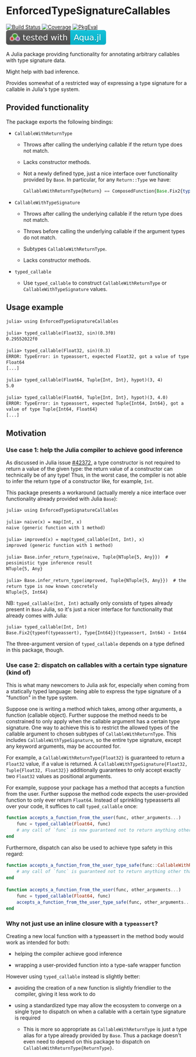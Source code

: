 # EnforcedTypeSignatureCallables

[![Build Status](https://github.com/JuliaFunctional/EnforcedTypeSignatureCallables.jl/actions/workflows/CI.yml/badge.svg?branch=main)](https://github.com/JuliaFunctional/EnforcedTypeSignatureCallables.jl/actions/workflows/CI.yml?query=branch%3Amain)
[![Coverage](https://codecov.io/gh/JuliaFunctional/EnforcedTypeSignatureCallables.jl/branch/main/graph/badge.svg)](https://codecov.io/gh/JuliaFunctional/EnforcedTypeSignatureCallables.jl)
[![PkgEval](https://JuliaCI.github.io/NanosoldierReports/pkgeval_badges/E/EnforcedTypeSignatureCallables.svg)](https://JuliaCI.github.io/NanosoldierReports/pkgeval_badges/E/EnforcedTypeSignatureCallables.html)
[![Aqua](https://raw.githubusercontent.com/JuliaTesting/Aqua.jl/master/badge.svg)](https://github.com/JuliaTesting/Aqua.jl)

A Julia package providing functionality for annotating arbitrary callables with
type signature data.

Might help with bad inference.

Provides somewhat of a restricted way of expressing a type signature for a callable
in Julia's type system.

## Provided functionality

The package exports the following bindings:

* `CallableWithReturnType`

    * Throws after calling the underlying callable if the return type does not
      match.

    * Lacks constructor methods.

    * Not a newly defined type, just a nice interface over functionality provided
      by `Base`. In particular, for any `Return::Type` we have:

      ```julia
      CallableWithReturnType{Return} == ComposedFunction{Base.Fix2{typeof(typeassert), Type{Return}}}
      ```

* `CallableWithTypeSignature`

    * Throws after calling the underlying callable if the return type does not
      match.

    * Throws before calling the underlying callable if the argument types do not
      match.

    * Subtypes `CallableWithReturnType`.

    * Lacks constructor methods.

* `typed_callable`

    * Use `typed_callable` to construct `CallableWithReturnType` or `CallableWithTypeSignature` values.

## Usage example

```julia-repl
julia> using EnforcedTypeSignatureCallables

julia> typed_callable(Float32, sin)(0.3f0)
0.29552022f0

julia> typed_callable(Float32, sin)(0.3)
ERROR: TypeError: in typeassert, expected Float32, got a value of type Float64
[...]

julia> typed_callable(Float64, Tuple{Int, Int}, hypot)(3, 4)
5.0

julia> typed_callable(Float64, Tuple{Int, Int}, hypot)(3, 4.0)
ERROR: TypeError: in typeassert, expected Tuple{Int64, Int64}, got a value of type Tuple{Int64, Float64}
[...]
```

## Motivation

### Use case 1: help the Julia compiler to achieve good inference

As discussed in Julia issue
[#42372](https://github.com/JuliaLang/julia/issues/42372), a type constructor is
not required to return a value of the given type: the return value of a constructor
can technically be of any type! Thus, in the worst case, the compiler is not able
to infer the return type of a constructor like, for example, `Int`.

This package presents a workaround (actually merely a nice interface over
functionality already provided with Julia `Base`):

```julia-repl
julia> using EnforcedTypeSignatureCallables

julia> naive(x) = map(Int, x)
naive (generic function with 1 method)

julia> improved(x) = map(typed_callable(Int, Int), x)
improved (generic function with 1 method)

julia> Base.infer_return_type(naive, Tuple{NTuple{5, Any}})  # pessimistic type inference result
NTuple{5, Any}

julia> Base.infer_return_type(improved, Tuple{NTuple{5, Any}})  # the return type is now known concretely
NTuple{5, Int64}
```

NB: `typed_callable(Int, Int)` actually only consists of types already present in
`Base` Julia, so it's just a nicer interface for functionality that already comes
with Julia:

```julia-repl
julia> typed_callable(Int, Int)
Base.Fix2{typeof(typeassert), Type{Int64}}(typeassert, Int64) ∘ Int64
```

The three-argument version of `typed_callable` depends on a type defined in this
package, though.

### Use case 2: dispatch on callables with a certain type signature (kind of)

This is what many newcomers to Julia ask for, especially when coming from a
statically typed language: being able to express the type signature of a "function"
in the type system.

Suppose one is writing a method which takes, among other arguments, a function
(callable object). Further suppose the method needs to be constrained to only apply
when the callable argument has a certain type signature. One way to achieve this is
to restrict the allowed types of the callable argument to chosen subtypes of
`CallableWithReturnType`. This includes `CallableWithTypeSignature`, so the entire
type signature, except any keyword arguments, may be accounted for.

For example, a `CallableWithReturnType{Float32}` is guaranteed to return a
`Float32` value, if a value is returned. A
`CallableWithTypeSignature{Float32, Tuple{Float32, Float32}}` additionally
guarantees to only accept exactly two `Float32` values as positional arguments.

For example, suppose your package has a method that accepts a function from the
user. Further suppose the method code expects the user-provided function to only
ever return `Float64`. Instead of sprinkling typeasserts all over your code, it
suffices to call `typed_callable` once:

```julia
function accepts_a_function_from_the_user(func, other_arguments...)
    func = typed_callable(Float64, func)
    # any call of `func` is now guaranteed not to return anything other than `Float64`
end
```

Furthermore, dispatch can also be used to achieve type safety in this regard:

```julia
function accepts_a_function_from_the_user_type_safe(func::CallableWithReturnType{Float64}, other_arguments...)
    # any call of `func` is guaranteed not to return anything other than `Float64`
end

function accepts_a_function_from_the_user(func, other_arguments...)
    func = typed_callable(Float64, func)
    accepts_a_function_from_the_user_type_safe(func, other_arguments...)
end
```

### Why not just use an inline closure with a `typeassert`?

Creating a new local function with a typeassert in the method body would work as
intended for both:

* helping the compiler achieve good inference

* wrapping a user-provided function into a type-safe wrapper function

However using `typed_callable` instead is slightly better:

* avoiding the creation of a new function is slightly friendlier to the compiler,
  giving it less work to do

* using a standardized type may allow the ecosystem to converge on a single type to
  dispatch on when a callable with a certain type signature is required

    * This is more so appropriate as `CallableWithReturnType` is just a type alias
      for a type already provided by `Base`. Thus a package doesn't even need to
      depend on this package to dispatch on `CallableWithReturnType{ReturnType}`.
